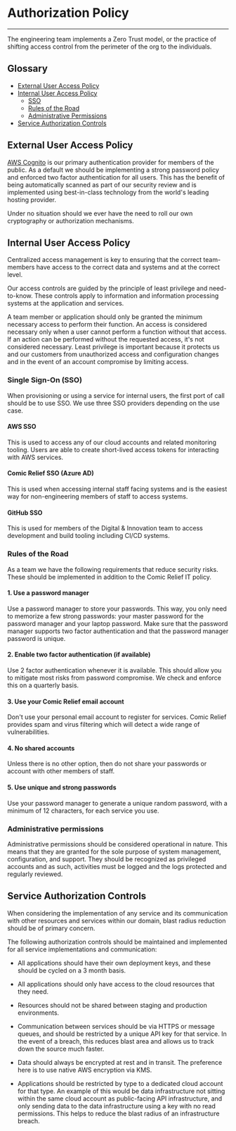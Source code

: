 # Authorization Policy
***

The engineering team implements a Zero Trust model, or the practice of shifting access control from the perimeter of the
org to the individuals.

## Glossary

* [External User Access Policy](#external-user-access-policy)
* [Internal User Access Policy](#internal-user-access-policy)
    * [SSO](#single-sign-on-sso)
    * [Rules of the Road](#rules-of-the-road)
    * [Administrative Permissions](#administrative-permissions)
* [Service Authorization Controls](#service-authorization-controls)

## External User Access Policy

[AWS Cognito](https://aws.amazon.com/cognito/) is our primary authentication
provider for members of the public. As a default we should be implementing a
strong password policy and enforced two factor authentication for all users. This has the benefit of being automatically
scanned as part of our security review and is implemented using best-in-class technology from the world's leading hosting
provider.

Under no situation should we ever have the need to roll our own cryptography or authorization mechanisms.

## Internal User Access Policy

Centralized access management is key to ensuring that the correct team-members have access to the correct data and
systems and at the correct level.

Our access controls are guided by the principle of least privilege and need-to-know.
These controls apply to information and information processing systems at the application and services.

A team member or application should only be granted the minimum necessary access to perform their function. An access is
considered necessary only when a user cannot perform a function without that access. If an action can be performed
without the requested access, it's not considered necessary. Least privilege is important because it protects us and our
customers from unauthorized access and configuration changes and in the event of an account compromise by limiting access.

### Single Sign-On (SSO)

When provisioning or using a service for internal users, the first port of call should be to use SSO. We use three SSO
providers depending on the use case.

#### AWS SSO

This is used to access any of our cloud accounts and related monitoring tooling.
Users are able to create short-lived access tokens for interacting with AWS
services.

#### Comic Relief SSO (Azure AD)

This is used when accessing internal staff facing systems and is the easiest way for non-engineering members of staff to
access systems.

#### GitHub SSO

This is used for members of the Digital & Innovation team to access development
and build tooling including CI/CD systems.

### Rules of the Road

As a team we have the following requirements that reduce security risks. These
should be implemented in addition to the Comic Relief IT policy.

#### 1. Use a password manager

Use a password manager to store your passwords. This way, you only need to memorize a few strong passwords: your master
password for the password manager and your laptop password. Make sure that the password manager supports two factor
authentication and that the password manager password is unique.

#### 2. Enable two factor authentication (if available)

Use 2 factor authentication whenever it is available. This should allow you to mitigate most risks from password
compromise. We check and enforce this on a quarterly basis.

#### 3. Use your Comic Relief email account

Don't use your personal email account to register for services. Comic Relief provides spam and virus filtering which
will detect a wide range of vulnerabilities.

#### 4. No shared accounts

Unless there is no other option, then do not share your passwords or account with other members of staff.

#### 5. Use unique and strong passwords

Use your password manager to generate a unique random password, with a minimum
of 12 characters, for each service you use.

### Administrative permissions

Administrative permissions should be considered operational in nature. This means that they are granted for the sole
purpose of system management, configuration, and support. They should be recognized as privileged accounts and as such,
activities must be logged and the logs protected and regularly reviewed.

## Service Authorization Controls

When considering the implementation of any service and its communication with other resources and services within our
domain, blast radius reduction should be of primary concern.

The following authorization controls should be maintained and implemented for
all service implementations and communication:

- All applications should have their own deployment keys, and these should be
  cycled on a 3 month basis.

- All applications should only have access to the cloud resources that they need.

- Resources should not be shared between staging and production environments.

- Communication between services should be via HTTPS or message queues, and
  should be restricted by a unique API key for that service. In the event of a
  breach, this reduces blast area and allows us to track down the source much
  faster.

- Data should always be encrypted at rest and in transit. The preference here
  is to use native AWS encryption via KMS.

- Applications should be restricted by type to a dedicated cloud account for
  that type. An example of this would be data infrastructure not sitting within
  the same cloud account as public-facing API infrastructure, and only sending
  data to the data infrastructure using a key with no read permissions. This
  helps to reduce the blast radius of an infrastructure breach.
